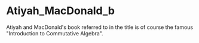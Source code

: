 # Atiyah_MacDonald_b

Atiyah and MacDonald's book referred to in the title is of course the famous "Introduction to Commutative Algebra".

